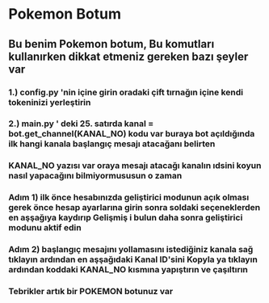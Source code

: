 # Pokemon Botum
## Bu benim Pokemon botum, Bu komutları kullanırken dikkat etmeniz gereken bazı şeyler var 
### 1.) config.py 'nin içine girin oradaki çift tırnağın içine kendi tokeninizi yerleştirin
### 2.) main.py ' deki 25. satırda   kanal = bot.get_channel(KANAL_NO) kodu var buraya bot açıldığında ilk hangi kanala başlangıç mesajı atacağanı belirten
### KANAL_NO yazısı var oraya mesajı atacağı kanalın ıdsini koyun nasıl yapacağını bilmiyormususun o zaman
### Adım 1) ilk önce hesabınızda geliştirici modunun açık olması gerek önce hesap ayarlarına girin sonra soldaki seçeneklerden en aşşağıya kaydırıp Gelişmiş i bulun daha sonra geliştirici modunu aktif edin
### Adım 2) başlangıç mesajını yollamasını istediğiniz kanala sağ tıklayın ardından en aşşağıdaki Kanal ID'sini Kopyla ya tıklayın ardından koddaki KANAL_NO kısmına yapıştırın ve çaşıltırın
### Tebrikler artık bir POKEMON botunuz var
